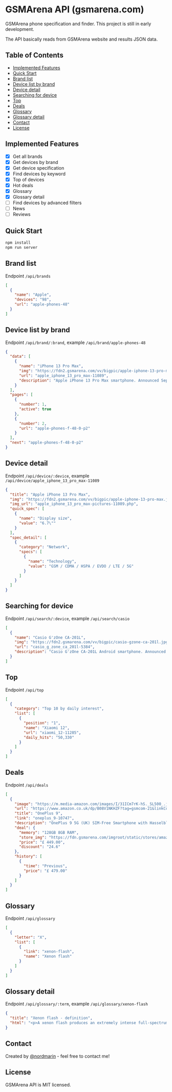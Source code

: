 # GSMArena API (gsmarena.com)

GSMArena phone specification and finder. This project is still in early development.

The API basically reads from GSMArena website and results JSON data.

## Table of Contents

* [Implemented Features](#implemented-features)
* [Quick Start](#quick-start)
* [Brand list](#brand-list)
* [Device list by brand](#device-list-by-brand)
* [Device detail](#device-detail)
* [Searching for device](#searching-for-device)
* [Top](#top)
* [Deals](#deals)
* [Glossary](#glossary)
* [Glossary detail](#glossary-detail)
* [Contact](#contact)
* [License](#license)

## Implemented Features

- [x] Get all brands
- [x] Get devices by brand
- [x] Get device specification
- [x] Find devices by keyword
- [x] Top of devices
- [x] Hot deals
- [x] Glossary
- [x] Glossary detail
- [ ] Find devices by advanced filters
- [ ] News
- [ ] Reviews

## Quick Start

```bash
npm install
npm run server
```

## Brand list

Endpoint `/api/brands`

```json
[
  {
    "name": "Apple",
    "devices": "98",
    "url": "apple-phones-48"
  }
]
```

## Device list by brand

Endpoint `/api/brand/:brand`, example `/api/brand/apple-phones-48`

```json
{
  "data": [
    {
      "name": "iPhone 13 Pro Max",
      "img": "https://fdn2.gsmarena.com/vv/bigpic/apple-iphone-13-pro-max.jpg",
      "url": "apple_iphone_13_pro_max-11089",
      "description": "Apple iPhone 13 Pro Max smartphone. Announced Sep 2021..."
    }
  ],
  "pages": [
    {
      "number": 1,
      "active": true
    },
    {
      "number": 2,
      "url": "apple-phones-f-48-0-p2"
    }
  ],
  "next": "apple-phones-f-48-0-p2"
}
```

## Device detail

Endpoint `/api/device/:device`, example `/api/device/apple_iphone_13_pro_max-11089`

```json
{
  "title": "Apple iPhone 13 Pro Max",
  "img": "https://fdn2.gsmarena.com/vv/bigpic/apple-iphone-13-pro-max.jpg",
  "img_url": "apple_iphone_13_pro_max-pictures-11089.php",
  "quick_spec": [
    {
      "name": "Display size",
      "value": "6.7\""
    }
  ],
  "spec_detail": [
    {
      "category": "Network",
      "specs": [
        {
          "name": "Technology",
          "value": "GSM / CDMA / HSPA / EVDO / LTE / 5G"
        }
      ]
    }
  ]
}
```

## Searching for device

Endpoint `/api/search/:device`, example `/api/search/casio`

```json
[
  {
    "name": "Casio G'zOne CA-201L",
    "img": "https://fdn2.gsmarena.com/vv/bigpic/casio-gzone-ca-201l.jpg",
    "url": "casio_g_zone_ca_201l-5384",
    "description": "Casio G'zOne CA-201L Android smartphone. Announced Mar 2013..."
  }
]
```

## Top

Endpoint `/api/top`

```json
[
  {
    "category": "Top 10 by daily interest",
    "list": [
      {
        "position": "1",
        "name": "Xiaomi 12",
        "url": "xiaomi_12-11285",
        "daily_hits": "50,330"
      }
    ]
  }
]
```

## Deals

Endpoint `/api/deals`

```json
[
  {
    "image": "https://m.media-amazon.com/images/I/31ICm7rK-hS._SL500_.jpg",
    "url": "https://www.amazon.co.uk/dp/B08V1NKHZF?tag=gsmcom-21&linkCode=osi&th=1&psc=1",
    "title": "OnePlus 9",
    "link": "oneplus_9-10747",
    "description": "OnePlus 9 5G (UK) SIM-Free Smartphone with Hasselblad Camera for Mobile - Arctic Sky...",
    "deal": {
      "memory": "128GB 8GB RAM",
      "store_img": "https://fdn.gsmarena.com/imgroot/static/stores/amazon-uk1.png",
      "price": "£ 449.00",
      "discount": "24.6"
    },
    "history": [
      {
        "time": "Previous",
        "price": "£ 479.00"
      }
    ]
  }
]
```

## Glossary

Endpoint `/api/glossary`

```json
[
  {
    "letter": "X",
    "list": [
      {
        "link": "xenon-flash",
        "name": "Xenon flash"
      }
    ]
  }
]
```

## Glossary detail

Endpoint `/api/glossary/:term`, example `/api/glossary/xenon-flash`

```json
{
  "title": "Xenon flash - definition",
  "html": "<p>A xenon flash produces an extremely intense full-spectrum white...</p>"
}
```

## Contact

Created by [@nordmarin](https://t.me/nordmarin) - feel free to contact me!

## License

GSMArena API is MIT licensed.